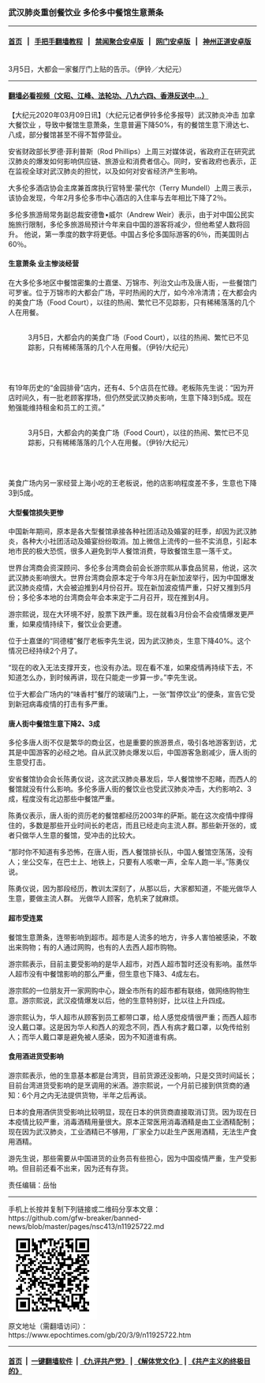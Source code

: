 ### 武汉肺炎重创餐饮业 多伦多中餐馆生意萧条
------------------------

#### [首页](https://github.com/gfw-breaker/banned-news/blob/master/README.md) &nbsp;&nbsp;|&nbsp;&nbsp; [手把手翻墙教程](https://github.com/gfw-breaker/guides/wiki) &nbsp;&nbsp;|&nbsp;&nbsp; [禁闻聚合安卓版](https://github.com/gfw-breaker/bn-android) &nbsp;&nbsp;|&nbsp;&nbsp; [网门安卓版](https://github.com/oGate2/oGate) &nbsp;&nbsp;|&nbsp;&nbsp; [神州正道安卓版](https://github.com/SzzdOgate/update) 



<div><img alt="" class="aligncenter wp-post-image" src="https://i.epochtimes.com/assets/uploads/2020/03/20200304_162941-600x400.jpg"/>
<div class="red16 caption">
 3月5日，大都会一家餐厅门上贴的告示。（伊铃／大纪元）
</div>
</div><hr/>

#### [翻墙必看视频（文昭、江峰、法轮功、八九六四、香港反送中...）](https://github.com/gfw-breaker/banned-news/blob/master/pages/link3.md)

<div><p>
 【大纪元2020年03月09日讯】（大纪元记者伊铃多伦多报导）武汉肺炎冲击
 <ok href="https://www.epochtimes.com/gb/tag/%E5%8A%A0%E6%8B%BF%E5%A4%A7%E9%A4%90%E9%A5%AE%E4%B8%9A.html">
  加拿大餐饮业
 </ok>
 ，导致中餐馆生意萧条，生意普遍下降50%，有的餐馆生意下滑达七、八成，部分餐馆甚至不得不暂停营业。
</p>
<p>
 安省财政部长罗德·菲利普斯（Rod Phillips）上周三对媒体说，省政府正在研究武汉肺炎的爆发如何影响供应链、旅游业和消费者信心。同时，安省政府也表示，正在监视全球对武汉肺炎的担忧，以及如何对安省经济产生影响。
</p>
<p>
 大多伦多酒店协会主席兼首席执行官特里·蒙代尔（Terry Mundell）上周三表示，该协会发现，今年2月多伦多市中心酒店的入住率与去年相比下降了2％。
</p>
<p>
 多伦多旅游局常务副总裁安德鲁•威尔（Andrew Weir）表示，由于对中国公民实施旅行限制，多伦多旅游局预计今年来自中国的游客将减少，但他希望人数将回升。 他说，第一季度的数字将更低。中国占多伦多国际游客的6％，而美国则占60％。
</p>
<h4>
 生意萧条 业主惨淡经营
</h4>
<p>
 在大多伦多地区中餐馆密集的士嘉堡、万锦市、列治文山市及唐人街，一些餐馆门可罗雀。位于万锦市的大都会广场，平时热闹的大厅，如今冷冷清清；在大都会内的美食广场（Food Court），以往的热闹、繁忙已不见踪影，只有稀稀落落的几个人在用餐。
</p>
<figure class="wp-caption aligncenter" id="attachment_11925994" style="width: 450px">
 <ok href="http://i.epochtimes.com/assets/uploads/2020/03/20200304_163130.jpg">
  <img alt="" class="size-medium wp-image-11925994" src="http://i.epochtimes.com/assets/uploads/2020/03/20200304_163130-450x338.jpg"/>
 </ok>
 <br/><figcaption class="wp-caption-text">
  3月5日，大都会内的美食广场（Food Court），以往的热闹、繁忙已不见踪影，只有稀稀落落的几个人在用餐。（伊铃/大纪元）
 </figcaption><br/>
</figure><br/>
<p>
 有19年历史的“金园排骨”店内，还有4、5个店员在忙碌。老板陈先生说：“因为开店时间久，有一批老顾客撑场，但仍然受武汉肺炎影响，生意下降3到5成。现在勉强能维持租金和员工的工资。”
</p>
<figure class="wp-caption aligncenter" id="attachment_11926003" style="width: 450px">
 <ok href="http://i.epochtimes.com/assets/uploads/2020/03/20200304_163326.jpg">
  <img alt="" class="size-medium wp-image-11926003" src="http://i.epochtimes.com/assets/uploads/2020/03/20200304_163326-450x338.jpg"/>
 </ok>
 <br/><figcaption class="wp-caption-text">
  3月5日，大都会内的美食广场（Food Court），以往的热闹、繁忙已不见踪影，只有稀稀落落的几个人在用餐。（伊铃/大纪元）
 </figcaption><br/>
</figure><br/>
<p>
 美食广场内另一家经营上海小吃的王老板说，他的店影响程度差不多，生意也下降3到5成。
</p>
<h4>
 大型餐馆损失更惨
</h4>
<p>
 中国新年期间，原本是各大型餐馆承接各种社团活动及婚宴的旺季，却因为武汉肺炎，各种大小社团活动及婚宴纷纷取消。加上微信上流传的一些不实消息，引起本地市民的极大恐慌，很多人避免到华人餐馆消费，导致餐馆生意一落千丈。
</p>
<p>
 世界台湾商会资深顾问、多伦多台湾商会前会长游宗熙从事食品贸易，他说，这次武汉肺炎影响很大。世界台湾商会原本定于今年3月在新加波举行，因为中国爆发武汉肺炎疫情，大会被迫推到4月份召开。现在新加波疫情严重，只好又推到5月份；多伦多本地的台湾商会年会本来定于二月召开，现在推到4月。
</p>
<p>
 游宗熙说，现在大环境不好，股票下跌严重。现在就看3月份会不会疫情爆发更严重，如果疫情持续下，餐饮业会更遭。
</p>
<p>
 位于士嘉堡的“同德楼”餐厅老板李先生说，因为武汉肺炎，生意下降40%。这个情况已经持续2个月了。
</p>
<p>
 “现在的收入无法支撑开支，也没有办法。现在看不准，如果疫情再持续下去，不知道怎么办，到时候再讲，现在只能走一步算一步。”李先生说。
</p>
<p>
 位于大都会广场内的“味香村”餐厅的玻璃门上，一张“暂停饮业”的便条，宣告它受到新冠病毒疫情的打击有多严重。
</p>
<h4>
 唐人街中餐馆生意下降2、3成
</h4>
<p>
 多伦多唐人街不仅是繁华的商业区，也是重要的旅游景点，吸引各地游客到访，尤其是中国游客的必经之地。自从武汉肺炎爆发以后，中国游客急剧减少，唐人街的生意受打击。
</p>
<p>
 安省餐馆协会会长陈勇仪说，这次武汉肺炎暴发后，华人餐馆惨不忍睹，而西人的餐馆就没有什么影响。多伦多唐人街的餐饮业也受武汉肺炎冲击，大约影响2、3成，程度没有北边那些中餐馆严重。
</p>
<p>
 陈勇仪表示，唐人街的资历老的餐馆都经历2003年的萨斯。能在这次疫情中撑得住的，多数是那些开业时间长的老店，而且已经走向主流人群。那些新开张的，或者只做华人生意的餐馆，受冲击的比较大。
</p>
<p>
 “那时你不知道有多恐怖，在唐人街，西人餐馆排长队，中国人餐馆空荡荡，没有人；坐公交车，在巴士上、地铁上，只要有人咳嗽一声，全车人跑一半。”陈勇仪说。
</p>
<p>
 陈勇仪说，因为那段经历，教训太深刻了，从那以后，大家都知道，不能光做华人生意，要做主流人群。 光做华人顾客，危机来了就麻烦。
</p>
<h4>
 超市受连累
</h4>
<p>
 餐馆生意萧条，连带影响到超市。超市是人流多的地方，许多人害怕被感染，不敢出来购物；有的人通过网购，也有的人去西人超市购物。
</p>
<p>
 游宗熙表示，目前主要受影响的是华人超市，对西人超市暂时还没有影响。虽然华人超市没有中餐馆影响的那么严重，但生意也下降3、4成左右。
</p>
<p>
 游宗熙的一位朋友开一家网购中心，跟全市所有的超市都有联络，做网络购物生意。游宗熙说，武汉疫情爆发以后，他的生意特别好，比以往上升四成。
</p>
<p>
 游宗熙认为，华人超市从顾客到员工都带口罩，给人感觉疫情很严重；而西人超市没人戴口罩。这是因为华人和西人的观念不同，西人有病才戴口罩，以免传给别人；而华人戴口罩是避免被人感染，因为不知道谁有病。
</p>
<h4>
 食用酒进货受影响
</h4>
<p>
 游宗熙表示，他的生意基本都是台湾货，目前货源还没影响，只是交货时间延长；目前台湾进货受影响的是烹调用的米酒。游宗熙说，一个月前已接到供货商的通知：6个月之内无法提供货物，半年之后再谈。
</p>
<p>
 日本的食用酒供货受影响比较明显，现在日本的供货商直接取消订货。因为现在日本疫情比较严重，消毒酒精用量很大。原本正常医用消毒酒精是由工业酒精配制；现在因为武汉肺炎，工业酒精已不够用，厂家全力以赴生产医用酒精，无法生产食用酒精。
</p>
<p>
 游先生说，那些需要从中国进货的业务员有些担心，因为中国疫情严重，生产受影响。但目前还看不出来，因为还有存货。
</p>
<p>
 责任编辑：岳怡
</p>
</div>
<hr/>
手机上长按并复制下列链接或二维码分享本文章：<br/>
https://github.com/gfw-breaker/banned-news/blob/master/pages/nsc413/n11925722.md <br/>
<a href='https://github.com/gfw-breaker/banned-news/blob/master/pages/nsc413/n11925722.md'><img src='https://github.com/gfw-breaker/banned-news/blob/master/pages/nsc413/n11925722.md.png'/></a> <br/>
原文地址（需翻墙访问）：https://www.epochtimes.com/gb/20/3/9/n11925722.htm


------------------------
#### [首页](https://github.com/gfw-breaker/banned-news/blob/master/README.md) &nbsp;|&nbsp; [一键翻墙软件](https://github.com/gfw-breaker/nogfw/blob/master/README.md) &nbsp;| [《九评共产党》](https://github.com/gfw-breaker/9ping.md/blob/master/README.md#九评之一评共产党是什么) | [《解体党文化》](https://github.com/gfw-breaker/jtdwh.md/blob/master/README.md) | [《共产主义的终极目的》](https://github.com/gfw-breaker/gczydzjmd.md/blob/master/README.md)


<img src='http://gfw-breaker.win/banned-news/pages/nsc413/n11925722.md' width='0px' height='0px'/>